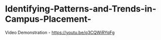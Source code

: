 # Identifying-Patterns-and-Trends-in-Campus-Placement-

Video Demonstration - https://youtu.be/q3CQWiRYqFg
